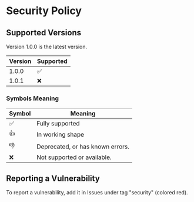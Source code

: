 # Security Policy

## Supported Versions

Version 1.0.0 is the latest version.

| Version | Supported                  |
| ------- | -------------------------- |
| 1.0.0   | :white_check_mark:         |
| 1.0.1   | :x:                        |

### Symbols Meaning
| Symbol             | Meaning                          |
| ------------------ | -------------------------------- |
| :white_check_mark: | Fully supported                  |
| :thumbsup:         | In working shape                 |
| :thumbsdown:       | Deprecated, or has known errors. |
| :x:                | Not supported or available.      |

## Reporting a Vulnerability

To report a vulnerability, add it in Issues under tag "security" (colored red).
